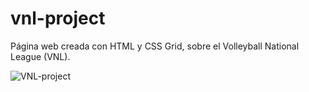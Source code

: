# vnl-project

Página web creada con HTML y CSS Grid, sobre el Volleyball National League (VNL).

![VNL-project](https://user-images.githubusercontent.com/55358669/73220989-c0129b00-412d-11ea-9f57-443fbfe79887.png)
